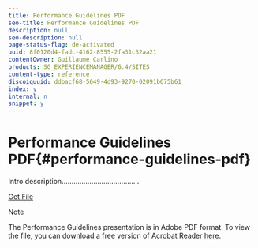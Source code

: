 ```yaml
---
title: Performance Guidelines PDF
seo-title: Performance Guidelines PDF
description: null
seo-description: null
page-status-flag: de-activated
uuid: 8f0120d4-fadc-4162-8555-2fa31c32aa21
contentOwner: Guillaume Carlino
products: SG_EXPERIENCEMANAGER/6.4/SITES
content-type: reference
discoiquuid: ddbacf68-5649-4d93-9270-02091b675b61
index: y
internal: n
snippet: y
---
```


# Performance Guidelines PDF{#performance-guidelines-pdf}

Intro description.......................................

[Get File](assets/aem_6_2_performanceguidelines.pdf)

>[!NOTE]
>
>The Performance Guidelines presentation is in Adobe PDF format. To view the file, you can download a free version of Acrobat Reader [here](https://get.adobe.com/reader/).

